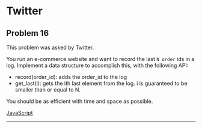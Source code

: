 # Twitter

## Problem 16

This problem was asked by Twitter.

You run an e-commerce website and want to record the last `N order` ids in a log. Implement a data structure to accomplish this, with the following API:

+ record(order_id): adds the order_id to the log
+ get_last(i): gets the ith last element from the log. i is guaranteed to be smaller than or equal to N.

You should be as efficient with time and space as possible.

[JavaScript](https://github.com/JeevanJain/DailyCodingProblem/blob/main/Solutions/000-199/016/index.mjs)

---

